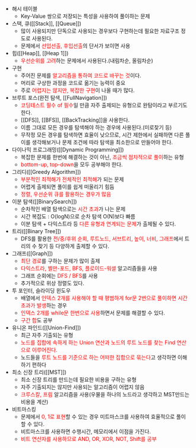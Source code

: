 - 해시 테이블
	- Key-Value 쌍으로 저장되는 특성을 사용하여 풀이하는 문제
- 스택, 큐([[Stack]], [[Queue]])
	- 많이 사용되지만 단독으로 사용되는 경우보다 구현하는데 필요한 자료구조 정도로 사용된다.
	- 문제에서 <font color="red">선입선출, 후입선출</font>의 단서가 보이면 사용
- 힙([[Heap]], [[Heap 1]])
	- <font color="red">우선순위를 고려</font>하는 문제에서 사용된다.(내림차순, 올림차순)
- 구현
	- 주어진 문제를 <font color="red">알고리즘을 통하여 코드로 바꾸는 것</font>이다.
	- 머리로 구상한 과정을 코드로 옮기는 능력이 중요
	- 주로 <font color="red">어렵지는 않지만, 복잡한 구현</font>이 나올 때가 많다.
- 브루트 포스(완전 탐색, [[FullNavigation]])
	- <font color="red">코딩테스트 필수 of 필수</font>일 만큼 자주 출제되는 유형으로 완탐이라고 부르기도 한다.
	- [[DFS]], [[BFS]], [[BackTracking]]을 사용한다.
	- 이름 그대로 모든 경우를 탐색해야 하는 경우에 사용된다.(미로찾기 등)
	- 무작정 모든 경우를 탐색하면 효율이 낮으므로, 시간 제한에서 실패하면 다른 풀이를 생각해보거나 문제 조건에 따라 탐색을 최소한으로 만들어야 한다.
- 다이나믹 프로그래밍([[Dynamic Programming]])
	- 복잡한 문제를 한번에 해결하는 것이 아닌, <font color="red">조금씩 점차적으로 풀이</font>하는 유형
	- <font color="red">bottom-up, top-down</font>을 모두 공부해야 한다.
- 그리디([[Greedy Algorithm]])
	- <font color="red">부분적인 최적해가 전체적인 최적해</font>가 되는 문제
	- 어렵게 출제되면 풀이를 쉽게 떠올리기 힘듬
	- <font color="red">정렬, 우선순위 큐를 활용하는 경우가 많음</font>
- 이분 탐색([[BinarySearch]])
	- 순차적인 배열 탐색으로는 <font color="red">시간 초과</font>가 나는 문제
	- 시간 복잡도 : O(logN)으로 순차 탐색 O(N)보다 빠름
	- 이분 탐색 + 다익스트라 등 <font color="red">다른 유형과 연계되는 문제</font>가 출제될 수 있다.
- 트리([[Binary Tree]])
	- DFS를 활용한 <font color="red">전/중/후위 순회, 루트노드, 서브트리, 높이, 너비, 그래프</font>에서 트리의 수 찾기 등 다양하게 출제할 수 있다.
- 그래프([[Graph]])
	- <font color="red">최단 경로</font>를 구하는 문제가 많이 출제
	- <font color="red">다익스트라, 벨만-포드, BFS, 플로이드-워셜</font> 알고리즘들을 사용
	- 그래프 순회에는 <font color="red">DFS / BFS</font>를 사용
	- 추가적으로 위상 정렬도 있다.
- 투 포인터, 슬라이딩 윈도우
	- 배열에서 <font color="red">인덱스 2개를 사용해야 할 때 평범하게 for문 2번으로 풀이하면 시간 초과가 발생</font>하는 경우
	- <font color="red">인덱스 2개를 while문 한번으로 사용</font>하면서 문제를 해결할 수 있다.
	- <font color="red">구간 합</font>도 공부
- 유니온 파인드([[Union-Find]])
	- 최근 자주 기출되는 유형
	- <font color="red">노드를 집합에 속하게 하는 Union 연산과 노드의 루트 노드를 찾는 Find 연산으로 이루어진다.</font>
	- 노드들을 <font color="red">루트 노드를 기준으로 하는 어떠한 집합으로 묶는다</font>고 생각하면 이해하기 편하다
- 최소 신장 트리([[MST]])
	- 최소 신장 트리를 만드는데 필요한 비용을 구하는 유형
	- 자주 기출되지는 않지만 사용되는 알고리즘이 어렵지 않음
	- <font color="red">크루스칼, 프림</font> 알고리즘을 사용(우물을 하나의 노드라고 생각하고 MST만드는 비용을 계산)
- 비트마스킹
	- 문제에서 <font color="red">0, 1로 표현</font>할 수 있는 경우 미트마스크를 사용하여 효율적으로 풀이할 수 있다.
	- 비트마스크를 사용하면 수행시간, 메모리에서 이점을 가진다.
	- <font color="red">비트 연산자를 사용하므로 AND, OR, XOR, NOT, Shift를 공부</font>